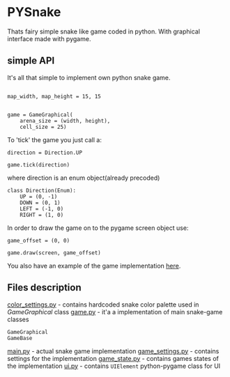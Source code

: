 # PYSnake

Thats fairy simple snake like game coded in python. With graphical interface made with pygame.

## simple API

It's all that simple to implement own python snake game.
```python3

map_width, map_height = 15, 15


game = GameGraphical(
    arena_size = (width, height),
    cell_size = 25)

```

To 'tick' the game you just call a:
```python3
direction = Direction.UP

game.tick(direction)
```

where direction is an enum object(already precoded)

```python3
class Direction(Enum):
    UP = (0, -1)
    DOWN = (0, 1)
    LEFT = (-1, 0)
    RIGHT = (1, 0)
```

In order to draw the game on to the pygame screen object use:
```python3
game_offset = (0, 0)

game.draw(screen, game_offset)
```

You also have an example of the game implementation [here](/main.py).

## Files description
[color_settings.py](/color_settings.py) - contains hardcoded snake color palette used in *GameGraphical* class
[game.py](/game.py) - it'a a implementation of main snake-game classes
```python3
GameGraphical
GameBase
```

[main.py](/main.py) - actual snake game implementation
[game_settings.py](/game_settings.py) - contains settings for the implementation
[game_state.py](/game_state.py) - contains games states of the implementation
[ui.py](/ui.py) - contains ```UIElement``` python-pygame class for UI




